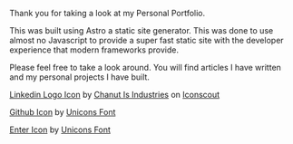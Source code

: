 Thank you for taking a look at my Personal Portfolio.

This was built using Astro a static site generator. This was done to use almost no Javascript to provide a super fast static site with the developer experience that modern frameworks provide. 

Please feel free to take a look around. You will find articles I have written and my personal projects I have built.  


<a href="https://iconscout.com/icons/linkedin" target="_blank">Linkedin Logo Icon</a> by <a href="https://iconscout.com/contributors/chanut-is-industries">Chanut Is Industries</a> on <a href="https://iconscout.com">Iconscout</a>

<a href="https://iconscout.com/icons/github" target="_blank">Github Icon</a> by <a href="https://iconscout.com/contributors/unicons" target="_blank">Unicons Font</a>

<a href="https://iconscout.com/icons/enter" target="_blank">Enter Icon</a> by <a href="https://iconscout.com/contributors/unicons" target="_blank">Unicons Font</a>

